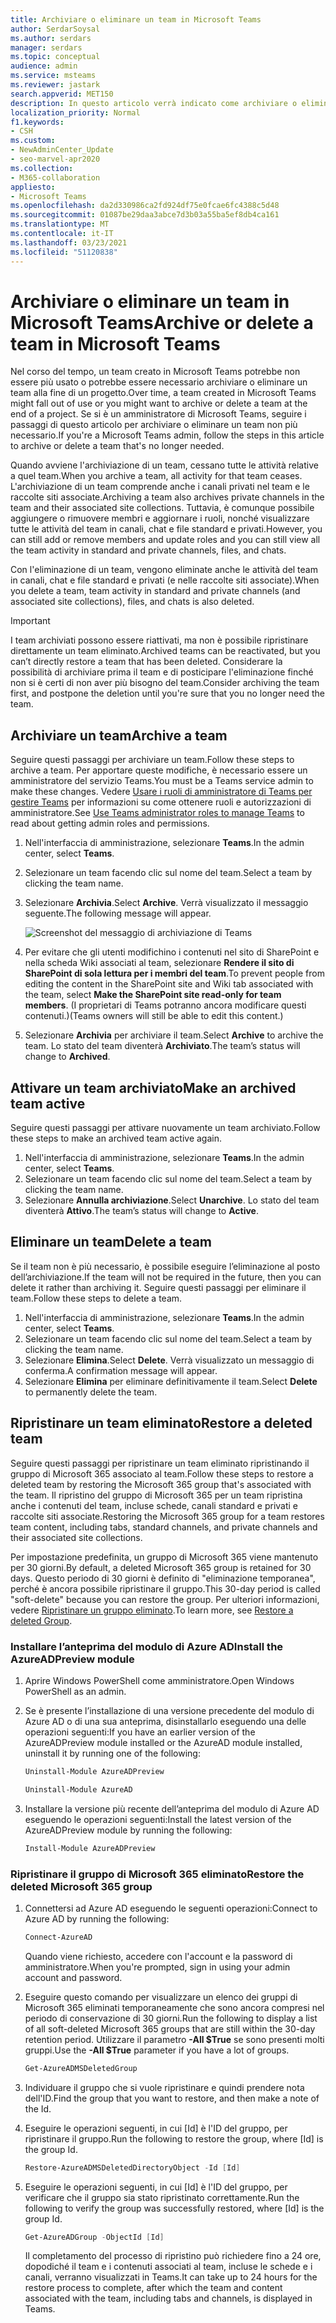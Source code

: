 ```yaml
---
title: Archiviare o eliminare un team in Microsoft Teams
author: SerdarSoysal
ms.author: serdars
manager: serdars
ms.topic: conceptual
audience: admin
ms.service: msteams
ms.reviewer: jastark
search.appverid: MET150
description: In questo articolo verrà indicato come archiviare o eliminare definitivamente un team in Microsoft Teams.
localization_priority: Normal
f1.keywords:
- CSH
ms.custom:
- NewAdminCenter_Update
- seo-marvel-apr2020
ms.collection:
- M365-collaboration
appliesto:
- Microsoft Teams
ms.openlocfilehash: da2d330986ca2fd924df75e0fcae6fc4388c5d48
ms.sourcegitcommit: 01087be29daa3abce7d3b03a55ba5ef8db4ca161
ms.translationtype: MT
ms.contentlocale: it-IT
ms.lasthandoff: 03/23/2021
ms.locfileid: "51120838"
---
```

<a name="archive-or-delete-a-team-in-microsoft-teams"></a><span data-ttu-id="6a6fd-103">Archiviare o eliminare un team in Microsoft Teams</span><span class="sxs-lookup"><span data-stu-id="6a6fd-103">Archive or delete a team in Microsoft Teams</span></span>
===========================================

<span data-ttu-id="6a6fd-104">Nel corso del tempo, un team creato in Microsoft Teams potrebbe non essere più usato o potrebbe essere necessario archiviare o eliminare un team alla fine di un progetto.</span><span class="sxs-lookup"><span data-stu-id="6a6fd-104">Over time, a team created in Microsoft Teams might fall out of use or you might want to archive or delete a team at the end of a project.</span></span> <span data-ttu-id="6a6fd-105">Se si è un amministratore di Microsoft Teams, seguire i passaggi di questo articolo per archiviare o eliminare un team non più necessario.</span><span class="sxs-lookup"><span data-stu-id="6a6fd-105">If you're a Microsoft Teams admin, follow the steps in this article to archive or delete a team that's no longer needed.</span></span>

<span data-ttu-id="6a6fd-106">Quando avviene l'archiviazione di un team, cessano tutte le attività relative a quel team.</span><span class="sxs-lookup"><span data-stu-id="6a6fd-106">When you archive a team, all activity for that team ceases.</span></span> <span data-ttu-id="6a6fd-107">L'archiviazione di un team comprende anche i canali privati nel team e le raccolte siti associate.</span><span class="sxs-lookup"><span data-stu-id="6a6fd-107">Archiving a team also archives private channels in the team and their associated site collections.</span></span>  <span data-ttu-id="6a6fd-108">Tuttavia, è comunque possibile aggiungere o rimuovere membri e aggiornare i ruoli, nonché visualizzare tutte le attività del team in canali, chat e file standard e privati.</span><span class="sxs-lookup"><span data-stu-id="6a6fd-108">However, you can still add or remove members and update roles and you can still view all the team activity in standard and private channels, files, and chats.</span></span>

<span data-ttu-id="6a6fd-109">Con l'eliminazione di un team, vengono eliminate anche le attività del team in canali, chat e file standard e privati (e nelle raccolte siti associate).</span><span class="sxs-lookup"><span data-stu-id="6a6fd-109">When you delete a team, team activity in standard and private channels (and associated site collections), files, and chats is also deleted.</span></span>

> [!IMPORTANT]
> <span data-ttu-id="6a6fd-110">I team archiviati possono essere riattivati, ma non è possibile ripristinare direttamente un team eliminato.</span><span class="sxs-lookup"><span data-stu-id="6a6fd-110">Archived teams can be reactivated, but you can’t directly restore a team that has been deleted.</span></span> <span data-ttu-id="6a6fd-111">Considerare la possibilità di archiviare prima il team e di posticipare l'eliminazione finché non si è certi di non aver più bisogno del team.</span><span class="sxs-lookup"><span data-stu-id="6a6fd-111">Consider archiving the team first, and postpone the deletion until you're sure that you no longer need the team.</span></span>

## <a name="archive-a-team"></a><span data-ttu-id="6a6fd-112">Archiviare un team</span><span class="sxs-lookup"><span data-stu-id="6a6fd-112">Archive a team</span></span>

<span data-ttu-id="6a6fd-113">Seguire questi passaggi per archiviare un team.</span><span class="sxs-lookup"><span data-stu-id="6a6fd-113">Follow these steps to archive a team.</span></span> <span data-ttu-id="6a6fd-114">Per apportare queste modifiche, è necessario essere un amministratore del servizio Teams.</span><span class="sxs-lookup"><span data-stu-id="6a6fd-114">You must be a Teams service admin to make these changes.</span></span> <span data-ttu-id="6a6fd-115">Vedere [Usare i ruoli di amministratore di Teams per gestire Teams](./using-admin-roles.md) per informazioni su come ottenere ruoli e autorizzazioni di amministratore.</span><span class="sxs-lookup"><span data-stu-id="6a6fd-115">See [Use Teams administrator roles to manage Teams](./using-admin-roles.md) to read about getting admin roles and permissions.</span></span>

1. <span data-ttu-id="6a6fd-116">Nell'interfaccia di amministrazione, selezionare **Teams**.</span><span class="sxs-lookup"><span data-stu-id="6a6fd-116">In the admin center, select **Teams**.</span></span>
2. <span data-ttu-id="6a6fd-117">Selezionare un team facendo clic sul nome del team.</span><span class="sxs-lookup"><span data-stu-id="6a6fd-117">Select a team by clicking the team name.</span></span>
3. <span data-ttu-id="6a6fd-118">Selezionare **Archivia**.</span><span class="sxs-lookup"><span data-stu-id="6a6fd-118">Select **Archive**.</span></span> <span data-ttu-id="6a6fd-119">Verrà visualizzato il messaggio seguente.</span><span class="sxs-lookup"><span data-stu-id="6a6fd-119">The following message will appear.</span></span>

    ![Screenshot del messaggio di archiviazione di Teams](media/teams-archive-message.png)

4. <span data-ttu-id="6a6fd-121">Per evitare che gli utenti modifichino i contenuti nel sito di SharePoint e nella scheda Wiki associati al team, selezionare **Rendere il sito di SharePoint di sola lettura per i membri del team**.</span><span class="sxs-lookup"><span data-stu-id="6a6fd-121">To prevent people from editing the content in the SharePoint site and Wiki tab associated with the team, select **Make the SharePoint site read-only for team members**.</span></span> <span data-ttu-id="6a6fd-122">(I proprietari di Teams potranno ancora modificare questi contenuti.)</span><span class="sxs-lookup"><span data-stu-id="6a6fd-122">(Teams owners will still be able to edit this content.)</span></span>
5. <span data-ttu-id="6a6fd-123">Selezionare **Archivia** per archiviare il team.</span><span class="sxs-lookup"><span data-stu-id="6a6fd-123">Select **Archive** to archive the team.</span></span> <span data-ttu-id="6a6fd-124">Lo stato del team diventerà **Archiviato**.</span><span class="sxs-lookup"><span data-stu-id="6a6fd-124">The team’s status will change to **Archived**.</span></span>

## <a name="make-an-archived-team-active"></a><span data-ttu-id="6a6fd-125">Attivare un team archiviato</span><span class="sxs-lookup"><span data-stu-id="6a6fd-125">Make an archived team active</span></span>

<span data-ttu-id="6a6fd-126">Seguire questi passaggi per attivare nuovamente un team archiviato.</span><span class="sxs-lookup"><span data-stu-id="6a6fd-126">Follow these steps to make an archived team active again.</span></span>

1. <span data-ttu-id="6a6fd-127">Nell'interfaccia di amministrazione, selezionare **Teams**.</span><span class="sxs-lookup"><span data-stu-id="6a6fd-127">In the admin center, select **Teams**.</span></span>
2. <span data-ttu-id="6a6fd-128">Selezionare un team facendo clic sul nome del team.</span><span class="sxs-lookup"><span data-stu-id="6a6fd-128">Select a team by clicking the team name.</span></span>
3. <span data-ttu-id="6a6fd-129">Selezionare **Annulla archiviazione**.</span><span class="sxs-lookup"><span data-stu-id="6a6fd-129">Select **Unarchive**.</span></span> <span data-ttu-id="6a6fd-130">Lo stato del team diventerà **Attivo**.</span><span class="sxs-lookup"><span data-stu-id="6a6fd-130">The team’s status will change to **Active**.</span></span>

## <a name="delete-a-team"></a><span data-ttu-id="6a6fd-131">Eliminare un team</span><span class="sxs-lookup"><span data-stu-id="6a6fd-131">Delete a team</span></span>

<span data-ttu-id="6a6fd-132">Se il team non è più necessario, è possibile eseguire l’eliminazione al posto dell’archiviazione.</span><span class="sxs-lookup"><span data-stu-id="6a6fd-132">If the team will not be required in the future, then you can delete it rather than archiving it.</span></span> <span data-ttu-id="6a6fd-133">Seguire questi passaggi per eliminare il team.</span><span class="sxs-lookup"><span data-stu-id="6a6fd-133">Follow these steps to delete a team.</span></span>

1.  <span data-ttu-id="6a6fd-134">Nell'interfaccia di amministrazione, selezionare **Teams**.</span><span class="sxs-lookup"><span data-stu-id="6a6fd-134">In the admin center, select **Teams**.</span></span>
2.  <span data-ttu-id="6a6fd-135">Selezionare un team facendo clic sul nome del team.</span><span class="sxs-lookup"><span data-stu-id="6a6fd-135">Select a team by clicking the team name.</span></span>
3.  <span data-ttu-id="6a6fd-136">Selezionare **Elimina**.</span><span class="sxs-lookup"><span data-stu-id="6a6fd-136">Select **Delete**.</span></span> <span data-ttu-id="6a6fd-137">Verrà visualizzato un messaggio di conferma.</span><span class="sxs-lookup"><span data-stu-id="6a6fd-137">A confirmation message will appear.</span></span>
4.  <span data-ttu-id="6a6fd-138">Selezionare **Elimina** per eliminare definitivamente il team.</span><span class="sxs-lookup"><span data-stu-id="6a6fd-138">Select **Delete** to permanently delete the team.</span></span>

## <a name="restore-a-deleted-team"></a><span data-ttu-id="6a6fd-139">Ripristinare un team eliminato</span><span class="sxs-lookup"><span data-stu-id="6a6fd-139">Restore a deleted team</span></span>

<span data-ttu-id="6a6fd-140">Seguire questi passaggi per ripristinare un team eliminato ripristinando il gruppo di Microsoft 365 associato al team.</span><span class="sxs-lookup"><span data-stu-id="6a6fd-140">Follow these steps to restore a deleted team by restoring the Microsoft 365 group that's associated with the team.</span></span> <span data-ttu-id="6a6fd-141">Il ripristino del gruppo di Microsoft 365 per un team ripristina anche i contenuti del team, incluse schede, canali standard e privati e raccolte siti associate.</span><span class="sxs-lookup"><span data-stu-id="6a6fd-141">Restoring the Microsoft 365 group for a team restores team content, including tabs, standard channels, and private channels and their associated site collections.</span></span>

<span data-ttu-id="6a6fd-142">Per impostazione predefinita, un gruppo di Microsoft 365 viene mantenuto per 30 giorni.</span><span class="sxs-lookup"><span data-stu-id="6a6fd-142">By default, a deleted Microsoft 365 group is retained for 30 days.</span></span> <span data-ttu-id="6a6fd-143">Questo periodo di 30 giorni è definito di "eliminazione temporanea", perché è ancora possibile ripristinare il gruppo.</span><span class="sxs-lookup"><span data-stu-id="6a6fd-143">This 30-day period is called "soft-delete" because you can restore the group.</span></span> <span data-ttu-id="6a6fd-144">Per ulteriori informazioni, vedere [Ripristinare un gruppo eliminato](/microsoft-365/admin/create-groups/restore-deleted-group).</span><span class="sxs-lookup"><span data-stu-id="6a6fd-144">To learn more, see [Restore a deleted Group](/microsoft-365/admin/create-groups/restore-deleted-group).</span></span>

### <a name="install-the-azureadpreview-module"></a><span data-ttu-id="6a6fd-145">Installare l’anteprima del modulo di Azure AD</span><span class="sxs-lookup"><span data-stu-id="6a6fd-145">Install the AzureADPreview module</span></span>

1. <span data-ttu-id="6a6fd-146">Aprire Windows PowerShell come amministratore.</span><span class="sxs-lookup"><span data-stu-id="6a6fd-146">Open Windows PowerShell as an admin.</span></span>
2. <span data-ttu-id="6a6fd-147">Se è presente l’installazione di una versione precedente del modulo di Azure AD o di una sua anteprima, disinstallarlo eseguendo una delle operazioni seguenti:</span><span class="sxs-lookup"><span data-stu-id="6a6fd-147">If you have an earlier version of the AzureADPreview module installed or the AzureAD module installed, uninstall it by running one of the following:</span></span>

    ```PowerShell
    Uninstall-Module AzureADPreview
    ```

    ```PowerShell
    Uninstall-Module AzureAD
    ```
3. <span data-ttu-id="6a6fd-148">Installare la versione più recente dell’anteprima del modulo di Azure AD eseguendo le operazioni seguenti:</span><span class="sxs-lookup"><span data-stu-id="6a6fd-148">Install the latest version of the AzureADPreview module by running the following:</span></span>

    ```PowerShell
    Install-Module AzureADPreview
    ```

### <a name="restore-the-deleted-microsoft-365-group"></a><span data-ttu-id="6a6fd-149">Ripristinare il gruppo di Microsoft 365 eliminato</span><span class="sxs-lookup"><span data-stu-id="6a6fd-149">Restore the deleted Microsoft 365 group</span></span>

1. <span data-ttu-id="6a6fd-150">Connettersi ad Azure AD eseguendo le seguenti operazioni:</span><span class="sxs-lookup"><span data-stu-id="6a6fd-150">Connect to Azure AD by running the following:</span></span>
    ```PowerShell
    Connect-AzureAD
    ```
    <span data-ttu-id="6a6fd-151">Quando viene richiesto, accedere con l'account e la password di amministratore.</span><span class="sxs-lookup"><span data-stu-id="6a6fd-151">When you're prompted, sign in using your admin account and password.</span></span>  
2. <span data-ttu-id="6a6fd-152">Eseguire questo comando per visualizzare un elenco dei gruppi di Microsoft 365 eliminati temporaneamente che sono ancora compresi nel periodo di conservazione di 30 giorni.</span><span class="sxs-lookup"><span data-stu-id="6a6fd-152">Run the following to display a list of all soft-deleted Microsoft 365 groups that are still within the 30-day retention period.</span></span> <span data-ttu-id="6a6fd-153">Utilizzare il parametro **-All $True** se sono presenti molti gruppi.</span><span class="sxs-lookup"><span data-stu-id="6a6fd-153">Use the **-All $True** parameter if you have a lot of groups.</span></span>
    ```PowerShell
    Get-AzureADMSDeletedGroup
    ```
3. <span data-ttu-id="6a6fd-154">Individuare il gruppo che si vuole ripristinare e quindi prendere nota dell'ID.</span><span class="sxs-lookup"><span data-stu-id="6a6fd-154">Find the group that you want to restore, and then make a note of the Id.</span></span>
4. <span data-ttu-id="6a6fd-155">Eseguire le operazioni seguenti, in cui [Id] è l'ID del gruppo, per ripristinare il gruppo.</span><span class="sxs-lookup"><span data-stu-id="6a6fd-155">Run the following to restore the group, where [Id] is the group Id.</span></span>
    ```PowerShell
    Restore-AzureADMSDeletedDirectoryObject -Id [Id]
    ```
5.  <span data-ttu-id="6a6fd-156">Eseguire le operazioni seguenti, in cui [Id] è l'ID del gruppo, per verificare che il gruppo sia stato ripristinato correttamente.</span><span class="sxs-lookup"><span data-stu-id="6a6fd-156">Run the following to verify the group was successfully restored, where [Id] is the group Id.</span></span>
    ```PowerShell
    Get-AzureADGroup -ObjectId [Id]
    ```

    <span data-ttu-id="6a6fd-157">Il completamento del processo di ripristino può richiedere fino a 24 ore, dopodiché il team e i contenuti associati al team, incluse le schede e i canali, verranno visualizzati in Teams.</span><span class="sxs-lookup"><span data-stu-id="6a6fd-157">It can take up to 24 hours for the restore process to complete, after which the team and content associated with the team, including tabs and channels, is displayed in Teams.</span></span>